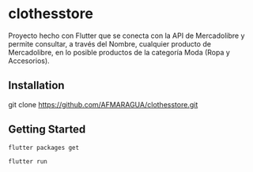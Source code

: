 # clothesstore

Proyecto hecho con Flutter que se conecta con la API
de Mercadolibre y permite consultar, a través del Nombre, cualquier producto de
Mercadolibre, en lo posible productos de la categoría Moda (Ropa y Accesorios).

## Installation

git clone https://github.com/AFMARAGUA/clothesstore.git

## Getting Started

```
flutter packages get
```
```
flutter run
```